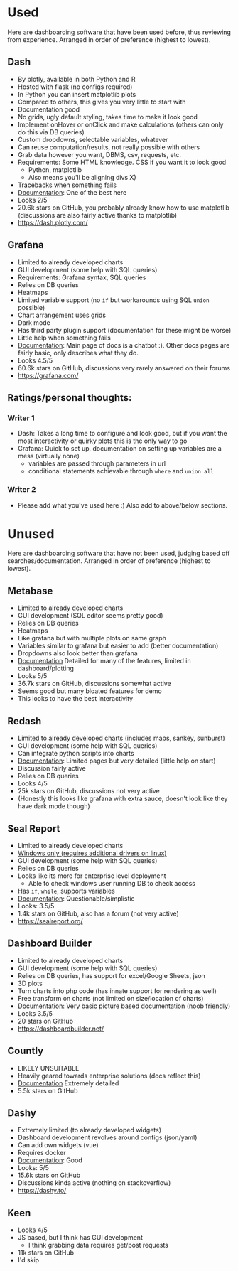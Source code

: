 # Used
Here are dashboarding software that have been used before, thus reviewing from experience. Arranged in order of preference (highest to lowest).
## Dash
- By plotly, available in both Python and R
- Hosted with flask (no configs required)
- In Python you can insert matplotlib plots
- Compared to others, this gives you very little to start with
- Documentation good
- No grids, ugly default styling, takes time to make it look good
- Implement onHover or onClick and make calculations (others can only do this via DB queries)
- Custom dropdowns, selectable variables, whatever
- Can reuse computation/results, not really possible with others
- Grab data however you want, DBMS, csv, requests, etc.
- Requirements: Some HTML knowledge. CSS if you want it to look good
    - Python, matplotlib
    - Also means you'll be aligning divs X)
- Tracebacks when something fails
- [Documentation](https://dash.plotly.com/): One of the best here
- Looks 2/5
- 20.6k stars on GitHub, you probably already know how to use matplotlib (discussions are also fairly active thanks to matplotlib)
- https://dash.plotly.com/

## Grafana
- Limited to already developed charts
- GUI development (some help with SQL queries)
- Requirements: Grafana syntax, SQL queries
- Relies on DB queries
- Heatmaps
- Limited variable support (no `if` but workarounds using SQL `union` possible)
- Chart arrangement uses grids
- Dark mode
- Has third party plugin support (documentation for these might be worse)
- Little help when something fails
- [Documentation](https://grafana.com/docs/): Main page of docs is a chatbot :). Other docs pages are fairly basic, only describes what they do.
- Looks 4.5/5
- 60.6k stars on GitHub, discussions very rarely answered on their forums
- https://grafana.com/

## Ratings/personal thoughts:
### Writer 1
- Dash: Takes a long time to configure and look good, but if you want the most interactivity or quirky plots this is the only way to go
- Grafana: Quick to set up, documentation on setting up variables are a mess (virtually none)
    - variables are passed through parameters in url
    - conditional statements achievable through `where` and `union all`
### Writer 2
- Please add what you've used here :) Also add to above/below sections.


# Unused
Here are dashboarding software that have not been used, judging based off searches/documentation. Arranged in order of preference (highest to lowest).

## Metabase
- Limited to already developed charts
- GUI development (SQL editor seems pretty good)
- Relies on DB queries
- Heatmaps
- Like grafana but with multiple plots on same graph
- Variables similar to grafana but easier to add (better documentation)
- Dropdowns also look better than grafana
- [Documentation](https://www.metabase.com/docs/latest/) Detailed for many of the features, limited in dashboard/plotting
- Looks 5/5
- 36.7k stars on GitHub, discussions somewhat active
- Seems good but many bloated features for demo
- This looks to have the best interactivity

## Redash
- Limited to already developed charts (includes maps, sankey, sunburst)
- GUI development (some help with SQL queries)
- Can integrate python scripts into charts
- [Documentation](https://redash.io/help/): Limited pages but very detailed (little help on start)
- Discussion fairly active
- Relies on DB queries
- Looks 4/5
- 25k stars on GitHub, discussions not very active
- (Honestly this looks like grafana with extra sauce, doesn't look like they have dark mode though)

## Seal Report
- Limited to already developed charts
- [Windows only (requires additional drivers on linux)](https://sealreport.org/#lineOverview_2)
- GUI development (some help with SQL queries)
- Relies on DB queries
- Looks like its more for enterprise level deployment
    - Able to check windows user running DB to check access
- Has `if`, `while`, supports variables
- [Documentation](https://sealreport.org/): Questionable/simplistic
- Looks: 3.5/5
- 1.4k stars on GitHub, also has a forum (not very active)
- https://sealreport.org/

## Dashboard Builder
- Limited to already developed charts
- GUI development (some help with SQL queries)
- Relies on DB queries, has support for excel/Google Sheets, json
- 3D plots
- Turn charts into php code (has innate support for rendering as well)
- Free transform on charts (not limited on size/location of charts)
- [Documentation](https://dashboardbuilder.net/apply-filter-to-a-chart): Very basic picture based documentation (noob friendly)
- Looks 3.5/5
- 20 stars on GitHub
- https://dashboardbuilder.net/

## Countly
- LIKELY UNSUITABLE
- Heavily geared towards enterprise solutions (docs reflect this)
- [Documentation](https://support.count.ly/hc/en-us) Extremely detailed
- 5.5k stars on GitHub

## Dashy
- Extremely limited (to already developed widgets)
- Dashboard development revolves around configs (json/yaml)
- Can add own widgets (vue)
- Requires docker
- [Documentation](https://dashy.to/docs/): Good
- Looks: 5/5
- 15.6k stars on GitHub
- Discussions kinda active (nothing on stackoverflow)
- https://dashy.to/
## Keen
- Looks 4/5
- JS based, but I think has GUI development
    - I think grabbing data requires get/post requests
- 11k stars on GitHub
- I'd skip
